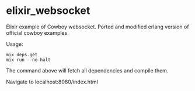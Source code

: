 elixir_websocket
==================
Elixir example of Cowboy websocket. Ported and modified erlang version of official cowboy examples.

Usage:

    mix deps.get
    mix run --no-halt

The command above will fetch all dependencies and compile them.

Navigate to localhost:8080/index.html

